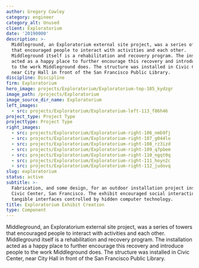 ```yaml
---
author: Gregory Cowley
category: engineer
category_alt: Unused
client: Exploratorium
date: '20190000'
description: >-
  Middleground, an Exploratorium external site project, was a series of towers
  that encouraged people to interact with activities and each other.
  Middleground itself is a rehabilitation and recovery program. The installation
  acted as a happy place to further encourage this recovery and introduce people
  to the work Middleground does. The structure was installed in Civic Center,
  near City Hall in front of the San Francisco Public Library.
discipline: Discipline
firm: Exploratorium
hero_image: projects/Exploratorium/Exploratorium-top-105_kydzgr
image_path: /projects/Exploratorium
image_source_dir_name: Exploratorium
left_images:
  - src: projects/Exploratorium/Exploratorium-left-113_f86h46
project_type: Project Type
projecttype: Project Type
right_images:
  - src: projects/Exploratorium/Exploratorium-right-106_nmb9fj
  - src: projects/Exploratorium/Exploratorium-right-107_g044lo
  - src: projects/Exploratorium/Exploratorium-right-108_rz3izd
  - src: projects/Exploratorium/Exploratorium-right-109_q7pbem
  - src: projects/Exploratorium/Exploratorium-right-110_ngqt0q
  - src: projects/Exploratorium/Exploratorium-right-111_hoyn2c
  - src: projects/Exploratorium/Exploratorium-right-112_judovq
slug: exploratorium
status: active
subtitle: >-
  Fabrication, and some design, for an outdoor installation project installed in
  Civic Center, San Francisco. The exhibit encouraged social interaction using
  tangible interfaces controlled by hidden computer technology. 
title: Exploratorium Exhibit Creation
type: Component
---
```

Middleground, an Exploratorium external site project, was a series of towers that encouraged people to interact with activities and each other. Middleground itself is a rehabilitation and recovery program. The installation acted as a happy place to further encourage this recovery and introduce people to the work Middleground does. The structure was installed in Civic Center, near City Hall in front of the San Francisco Public Library.
